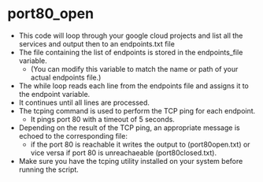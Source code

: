 # port80_open
- This code will loop through your google cloud projects and list all the services and output then to an endpoints.txt file
- The file containing the list of endpoints is stored in the endpoints_file variable. 
  - (You can modify this variable to match the name or path of your actual endpoints file.)
- The while loop reads each line from the endpoints file and assigns it to the endpoint variable. 
- It continues until all lines are processed.
- The tcping command is used to perform the TCP ping for each endpoint. 
  - It pings port 80 with a timeout of 5 seconds.
- Depending on the result of the TCP ping, an appropriate message is echoed to the corresponding file: 
  - if the port 80 is reachable it writes the output to (port80open.txt) or vice versa if port 80 is unreachaeable (port80closed.txt).
- Make sure you have the tcping utility installed on your system before running the script.
